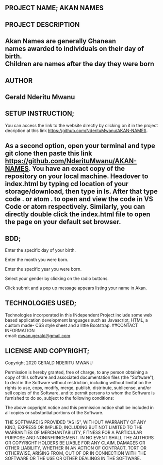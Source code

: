 PROJECT NAME; AKAN NAMES
----
## PROJECT DESCRIPTION
Akan Names are generally Ghanean<br>
names awarded to individuals on their day of birth.<br>
Children are names after the day they were born
----
## AUTHOR
Gerald Nderitu Mwanu
----
## SETUP INSTRUCTION;
You can access the link to the website directly by clicking on it in the project decription at this link https://github.com/NderituMwanu/AKAN-NAMES.

As a second option, open your terminal and type git clone then paste this link https://github.com/NderituMwanu/AKAN-NAMES. 
You have an exact copy of the repository on your local machine. Headover to index.html by typing cd location of your storage/download, then type in ls. After that type code . or atom . to open and view the code in VS Code or atom respectively. Similarly, you can directly double click the index.html file to open the page on your default set browser.<br>
----
## BDD;
Enter the specific day of your birth.<br>

Enter the month you were born.<br>

Enter the specific year you were born.<br>

Select your gender by clicking on the radio buttons.<br>

Click submit and a pop up message appears listing your name in Akan. 

## TECHNOLOGIES USED;
Technologies incorporated in this INdependent Project include some web based application development languages such as Javascript, HTML, a custom made- CSS style sheet and a little Bootstrap.
##CONTACT INFORMATION<br>
email: mwanugerald@gmail.com

## LICENSE AND COPYRIGHT;
Copyright 2020 GERALD NDERITU MWANU

Permission is hereby granted, free of charge, to any person obtaining a copy of this software and associated documentation files (the "Software"), to deal in the Software without restriction, including without limitation the rights to use, copy, modify, merge, publish, distribute, sublicense, and/or sell copies of the Software, and to permit persons to whom the Software is furnished to do so, subject to the following conditions:

The above copyright notice and this permission notice shall be included in all copies or substantial portions of the Software.

THE SOFTWARE IS PROVIDED "AS IS", WITHOUT WARRANTY OF ANY KIND, EXPRESS OR IMPLIED, INCLUDING BUT NOT LIMITED TO THE WARRANTIES OF MERCHANTABILITY, FITNESS FOR A PARTICULAR PURPOSE AND NONINFRINGEMENT. IN NO EVENT SHALL THE AUTHORS OR COPYRIGHT HOLDERS BE LIABLE FOR ANY CLAIM, DAMAGES OR OTHER LIABILITY, WHETHER IN AN ACTION OF CONTRACT, TORT OR OTHERWISE, ARISING FROM, OUT OF OR IN CONNECTION WITH THE SOFTWARE OR THE USE OR OTHER DEALINGS IN THE SOFTWARE.



